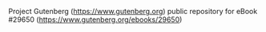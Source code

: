 Project Gutenberg (https://www.gutenberg.org) public repository for eBook #29650 (https://www.gutenberg.org/ebooks/29650)
